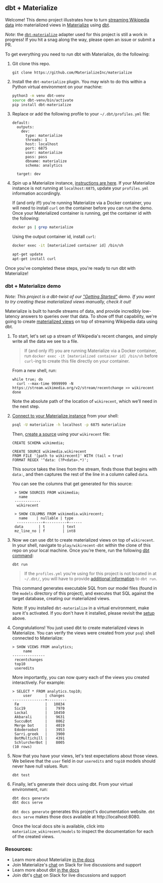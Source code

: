## dbt + Materialize

Welcome! This demo project illustrates how to turn [streaming Wikipedia data](https://stream.wikimedia.org/?doc)
into materialized views in [Materialize](https://materialize.com/product/) using [dbt](https://www.getdbt.com/).

*Note*: the [`dbt-materialize`](https://github.com/MaterializeInc/dbt-materialize) adapter used for this
project is still a work in progress! If you hit a snag along the way, please open an issue or submit a PR.


To get everything you need to run dbt with Materialize, do the following:

1. Git clone this repo.

   ```
   git clone https://github.com/MaterializeInc/materialize
   ```

1. Install the `dbt-materialize` plugin. You may wish to do this within a Python virtual environment on your machine:
    ```bash
    python3 -m venv dbt-venv
    source dbt-venv/bin/activate
    pip install dbt-materialize
    ```

1. Replace or add the following profile to your `~/.dbt/profiles.yml` file:
    ```nofmt
    default:
      outputs:
        dev:
          type: materialize
          threads: 1
          host: localhost
          port: 6875
          user: materialize
          pass: pass
          dbname: materialize
          schema: analytics

      target: dev
    ```

1. Spin up a Materialize instance, [instructions are here](https://materialize.com/docs/install/). If your Materialize
   instance is not running at `localhost:6875`, update your `profiles.yml` information accordingly.

   If (and only if!) you're running Materialize via a Docker container, you will need to install `curl` on the
   container before you can run the demo. Once your Materialized container is running, get the container id with the following:
   ```bash
   docker ps | grep materialize
   ```

   Using the output container id, install `curl`:
   ```bash
   docker exec -it [materialized container id] /bin/sh

   apt-get update
   apt-get install curl
   ```

Once you've completed these steps, you're ready to run dbt with Materialize!

### dbt + Materialize demo

*Note: This project is a dbt-twist of our ["Getting Started"](https://materialize.com/docs/get-started/#create-a-real-time-stream)
demo. If you want to try creating these materialized views manually, check it out!*

Materialize is built to handle streams of data, and provide incredibly low-latency answers to queries over that data.
To show off that capability, we're going to create [materialized views](https://materialize.com/docs/sql/create-materialized-view/#main)
on top of streaming Wikipedia data using dbt.

1. To start, let's set up a stream of Wikipedia's recent changes, and simply write all the data we see
   to a file.

   > If (and only if!) you are running Materialize via a Docker container, run `docker exec -it [materialized container id] /bin/sh` before `curl`-ing to create this file directly on your container.

   From a new shell, run:
   ```nofmt
   while true; do
     curl --max-time 9999999 -N https://stream.wikimedia.org/v2/stream/recentchange >> wikirecent
   done
   ```
   Note the absolute path of the location of `wikirecent`, which we’ll need in the next step.

1. [Connect to your Materialize instance](https://materialize.com/docs/connect/cli/) from your shell:
   ```bash
   psql -U materialize -h localhost -p 6875 materialize
   ```

   Then, [create a source](https://materialize.com/docs/sql/create-source/text-file/#main) using your `wikirecent` file:
   ```nofmt
   CREATE SCHEMA wikimedia;

   CREATE SOURCE wikimedia.wikirecent
   FROM FILE '[path to wikirecent]' WITH (tail = true)
   FORMAT REGEX '^data: (?P<data>.*)';
   ```
   This source takes the lines from the stream, finds those that begins with `data:`, and then captures the rest of the
   line in a column called `data`.

   You can see the columns that get generated for this source:
   ```nofmt
    > SHOW SOURCES FROM wikimedia;
      name
    ------------
     wikirecent

    > SHOW COLUMNS FROM wikimedia.wikirecent;
      name    | nullable | type
     ------------+----------+------
    data       | t        | text
    mz_line_no | f        | int8
   ```

1. Now we can use dbt to create materialized views on top of `wikirecent`. In your shell, navigate to
   `play/wikirecent-dbt` within the clone of this repo on your local machine. Once
   you're there, run the following [dbt command](https://docs.getdbt.com/reference/dbt-commands/):
   ```nofmt
   dbt run
   ```
   > If the `profiles.yml` you're using for this project is not located in at `~/.dbt/`,
     you will have to provide [additional information](https://docs.getdbt.com/dbt-cli/configure-your-profile#advanced-profile-configuration) to `dbt run`.

   This command generates executable SQL from our model files (found in the `models` directory
   of this project), and executes that SQL against the target database, creating
   our materialized views.

   Note: If you installed `dbt-materialize` in a virtual environment, make sure it's activated.
   If you don't have it installed, please revisit the [setup](#setup-dbt--materialize) above.

1. Congratulations! You just used dbt to create materialized views in Materialize. You can verify the
   views were created from your `psql` shell connected to Materialize:
      ```nofmt
      > SHOW VIEWS FROM analytics;
           name
      ---------------
       recentchanges
       top10
       useredits
      ```

   More importantly, you can now query each of the views you created interactively. For example:
   ```nofmt
   > SELECT * FROM analytics.top10;
        user      | changes
   ---------------+---------
    Fæ            |   10834
    Sic19         |    7970
    Lockal        |   10450
    Akbarali      |    9631
    SuccuBot      |    8862
    Merge bot     |    4019
    Edoderoobot   |    3953
    Sarri.greek   |    3900
    BotMultichill |    4391
    SchlurcherBot |    8005
   (10 rows)
   ```

1. Now that you have your views, let's test expectations about those views. We believe that the `user` field in our `useredits` and `top10` models should never have null values. Run:
    ```nofmt
    dbt test
    ```

1. Finally, let's generate their docs using dbt. From your virtual environment, run:
   ```nofmt
   dbt docs generate
   dbt docs serve
   ```

    `dbt docs generate` generates this project's documentation website. `dbt docs serve` makes those
    docs available at http://localhost:8080.

    Once the local docs site is available, click into `materialize_wikirecent/models` to inspect the documentation
    for each of the created views.

### Resources:
- Learn more about Materialize [in the docs](https://materialize.com/docs/)
- Join Materialize's [chat](https://materializecommunity.slack.com/join/shared_invite/zt-jjwe1t45-klG9k7V7xibdtqA6bcFpyQ#/) on Slack for live discussions and support
- Learn more about dbt [in the docs](https://docs.getdbt.com/docs/introduction)
- Join dbt's [chat](http://slack.getdbt.com/) on Slack for live discussions and support

